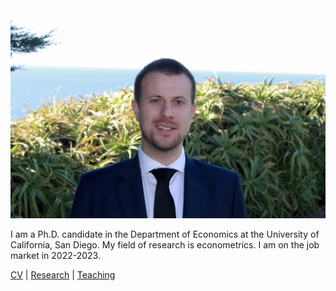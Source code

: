<img alt="an image of me" src="assets/images/headshot.jpeg" width="auto" height="auto" max-width="50vh">

<p>I am a Ph.D. candidate in the Department of Economics at the University of California, San Diego. My field of research is econometrics. I am on the job market in 2022-2023.</p>


[CV]({{site.url}}/assets/pdfs/resume.pdf)    |    [Research](research.md)    |    [Teaching](teaching.md)
